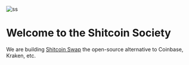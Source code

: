 ![ss](https://github.com/user-attachments/assets/f7c9919f-efd3-412f-a988-ed53d4e2b1b4)

# Welcome to the Shitcoin Society

We are building [Shitcoin Swap](https://github.com/shitcoinsociety/shitcoinswap) the open-source alternative to Coinbase, Kraken, etc.
